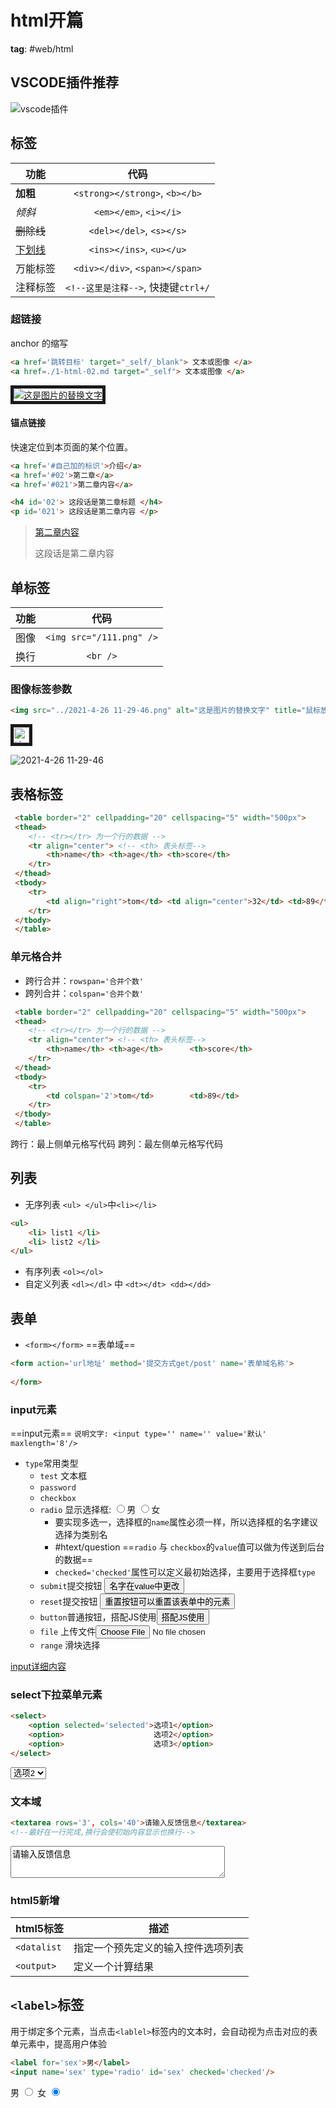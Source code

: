 # html开篇

**tag**: #web/html

## VSCODE插件推荐

![vscode插件](./images/01-html-01-01前端插件推荐.jpg)

## 标签

| 功能                |                代码                 |
| ------------------- |:-----------------------------------:|
| <b>加粗</b>         |   `<strong></strong>`, `<b></b>`    |
| <em>倾斜</em>       |       `<em></em>`, `<i></i>`        |
| <del>删除线</del>   |      `<del></del>`, `<s></s>`       |
| <ins>下划线</ins>   |      `<ins></ins>`, `<u></u>`       |
| <div>万能标签</div> |   `<div></div>`, `<span></span>`    |
| 注释标签            | `<!--这里是注释-->`, 快捷键`ctrl+/` | 

### 超链接
anchor 的缩写
```html
<a href='跳转目标' target="_self/_blank"> 文本或图像 </a>
<a href=./1-html-02.md target="_self"> 文本或图像 </a>
```
<a href=./1-html-02.md target="_blank"> <img src="images\MacType.ico" alt="这是图片的替换文字" title="鼠标放上后的提示语" border=5px/> </a>

#### 锚点链接

快速定位到本页面的某个位置。

```html
<a href='#自己加的标识'>介绍</a>
<a href='#02'>第二章</a>
<a href='#021'>第二章内容</a>

<h4 id='02'> 这段话是第二章标题 </h4>
<p id='021'> 这段话是第二章内容 </p>
```

> <a href='#021'>第二章内容</a>
> <p id='021'> 这段话是第二章内容 </p>

## 单标签

| 功能 |           代码           |
| ---- |:------------------------:|
| 图像 | `<img src="/111.png" />` |
| 换行 |         `<br />`         |

### 图像标签参数

```html
<img src="../2021-4-26 11-29-46.png" alt="这是图片的替换文字" title="鼠标放上后的提示语" width=240 height=360 border=5px/> 
```

<img src="images\MacType.ico" alt="这是图片的替换文字" title="鼠标放上后的提示语" width="25px" height=25px border=5px/>

![2021-4-26 11-29-46](2021-4-26%2011-29-46.png)

## 表格标签

```html
 <table border="2" cellpadding="20" cellspacing="5" width="500px">
 <thead>
 	<!-- <tr></tr> 为一个行的数据 -->
 	<tr align="center"> <!-- <th> 表头标签-->
		<th>name</th> <th>age</th> <th>score</th>
	</tr>
 </thead>
 <tbody>
 	<tr>
 		<td align="right">tom</td> <td align="center">32</td> <td>89</td>
 	</tr>
 </tbody>
 </table>
```

### 单元格合并

- 跨行合并：`rowspan='合并个数'`
- 跨列合并：`colspan='合并个数'`

```html
 <table border="2" cellpadding="20" cellspacing="5" width="500px">
 <thead>
 	<!-- <tr></tr> 为一个行的数据 -->
 	<tr align="center"> <!-- <th> 表头标签-->
		<th>name</th> <th>age</th> 		<th>score</th>
	</tr>
 </thead>
 <tbody>
 	<tr>
		<td colspan='2'>tom</td> 		<td>89</td>
 	</tr>
 </tbody>
 </table>
```

跨行：最上侧单元格写代码
跨列：最左侧单元格写代码

## 列表

- 无序列表 `<ul> </ul>`中`<li></li>`

```html
<ul>
	<li> list1 </li>
	<li> list2 </li>
</ul>
```

- 有序列表 `<ol></ol>`
- 自定义列表 `<dl></dl>` 中 `<dt></dt> <dd></dd>`

## 表单

- `<form></form>`  ==表单域==

```html
<form action='url地址' method='提交方式get/post' name='表单域名称'>
	
</form>
```

### input元素
==input元素== `说明文字: <input type='' name='' value='默认' maxlength='8'/>`

- `type`常用类型
	- `test` 文本框
	- `password`
	- `checkbox`
	- `radio` 显示选择框: <input type='radio' name='gender' value='man' />男 <input type='radio' name='gender' value='woman' checked='checked' />女
		- 要实现多选一，选择框的`name`属性必须一样，所以选择框的名字建议选择为类别名
		- #htext/question ==`radio` 与 `checkbox`的`value`值可以做为传送到后台的数据==
		- `checked='checked'`属性可以定义最初始选择，主要用于选择框`type`
	- `submit`提交按钮 <input type='submit' value='名字在value中更改'/>
	- `reset`提交按钮 <input type='reset' value='重置按钮可以重置该表单中的元素'/>
	- `button`普通按钮，搭配JS使用<input type='button' value='搭配JS使用'/>
	- `file` 上传文件<input type='file' value='选择文件'/>
	- `range` 滑块选择

[input详细内容](https://www.runoob.com/tags/tag-input.html)

### select下拉菜单元素

```html
<select>
	<option selected='selected'>选项1</option>
	<option>				  	选项2</option>
	<option>			      	选项3</option>
</select>
```

<select width='5000px'>
	<option >选项1</option>
	<option selected='selected'>选项2</option>
	<option>选项3</option>
</select>

### 文本域

```html
<textarea rows='3', cols='40'>请输入反馈信息</textarea>
<!--最好在一行完成,换行会使初始内容显示也换行-->
```
<textarea rows='3', cols='40'>请输入反馈信息</textarea>
### html5新增

| html5标签   | 描述                               |
| ----------- | ---------------------------------- |
| `<datalist` | 指定一个预先定义的输入控件选项列表 |
| `<output>`  | 定义一个计算结果                   |

## `<label>`标签

用于绑定多个元素，当点击`<lablel>`标签内的文本时，会自动视为点击对应的表单元素中，提高用户体验

```html
<label for='sex'>男</label>
<input name='sex' type='radio' id='sex' checked='checked'/>
```

<label for='sex-man'>男</label> 
<input name='gender' type='radio' id='sex-man'/>
<label for='sex-woman'>女</label> 
<input name='gender' type='radio' id='sex-woman' checked='checked'/>

